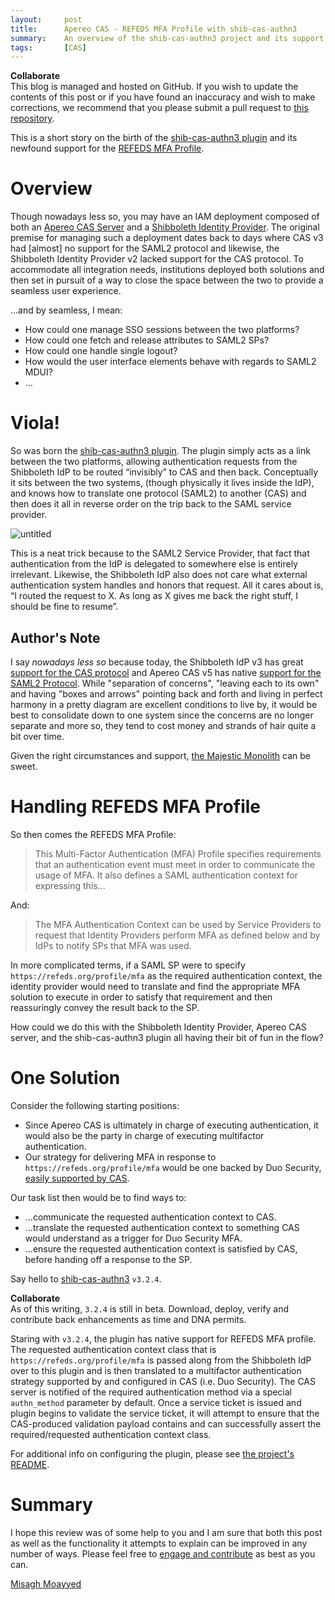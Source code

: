 ```yaml
---
layout:     post
title:      Apereo CAS - REFEDS MFA Profile with shib-cas-authn3
summary:    An overview of the shib-cas-authn3 project and its support for the REFEDS MFA profile with both the Shibboleth Identity Provider and Apereo CAS lending a hand.
tags:       [CAS]
---
```


<div class="alert alert-success">
<strong>Collaborate</strong><br/>This blog is managed and hosted on GitHub. If you wish to update the contents of this post or if you have found an inaccuracy and wish to make corrections, we recommend that you please submit a pull request to <a href="https://github.com/apereo/apereo.github.io">this repository</a>.
</div>

This is a short story on the birth of the [shib-cas-authn3 plugin](https://github.com/Unicon/shib-cas-authn3) and its newfound support for the [REFEDS MFA Profile](https://refeds.org/profile/mfa).

# Overview

Though nowadays less so, you may have an IAM deployment composed of both an [Apereo CAS Server](https://github.com/apereo/cas) and a [Shibboleth Identity Provider](https://www.shibboleth.net/). The original premise for managing such a deployment dates back to days where CAS v3 had [almost] no support for the SAML2 protocol and likewise, the Shibboleth Identity Provider v2 lacked support for the CAS protocol. To accommodate all integration needs, institutions deployed both solutions and then set in pursuit of a way to close the space between the two to provide a seamless user experience.

...and by seamless, I mean:

- How could one manage SSO sessions between the two platforms?
- How could one fetch and release attributes to SAML2 SPs?
- How could one handle single logout?
- How would the user interface elements behave with regards to SAML2 MDUI?
- ...

# Viola!

So was born the [shib-cas-authn3 plugin](https://github.com/Unicon/shib-cas-authn3). The plugin simply acts as a link between the two platforms, allowing authentication requests from the Shibboleth IdP to be routed “invisibly” to CAS and then back. Conceptually it sits between the two systems, (though physically it lives inside the IdP), and knows how to translate one protocol (SAML2) to another (CAS) and then does it all in reverse order on the trip back to the SAML service provider.

![untitled](https://user-images.githubusercontent.com/1205228/36662801-d91e9aa6-1af4-11e8-9206-7f4b88632173.png)

This is a neat trick because to the SAML2 Service Provider, that fact that authentication from the IdP is delegated to somewhere else is entirely irrelevant. Likewise, the Shibboleth IdP also does not care what external authentication system handles and honors that request. All it cares about is, “I routed the request to X. As long as X gives me back the right stuff, I should be fine to resume”.

## Author's Note

I say *nowadays less so* because today, the Shibboleth IdP v3 has great [support for the CAS protocol](https://wiki.shibboleth.net/confluence/display/IDP30/CasProtocolConfiguration) and Apereo CAS v5 has native [support for the SAML2 Protocol](https://apereo.github.io/cas/development/installation/Configuring-SAML2-Authentication.html). While "separation of concerns", "leaving each to its own" and having "boxes and arrows" pointing back and forth and living in perfect harmony in a pretty diagram are excellent conditions to live by, it would be best to consolidate down to one system since the concerns are no longer separate and more so, they tend to cost money and strands of hair quite a bit over time.

Given the right circumstances and support, [the Majestic Monolith](https://m.signalvnoise.com/the-majestic-monolith-29166d022228) can be sweet.

# Handling REFEDS MFA Profile

So then comes the REFEDS MFA Profile:

> This Multi-Factor Authentication (MFA) Profile specifies requirements that an authentication event must meet in order to communicate the usage of MFA. It also defines a SAML authentication context for expressing this...

And:

> The MFA Authentication Context can be used by Service Providers to request that Identity Providers perform MFA as defined below and by IdPs to notify SPs that MFA was used.

In more complicated terms, if a SAML SP were to specify `https://refeds.org/profile/mfa` as the required authentication context, the identity provider would need to translate and find the appropriate MFA solution to execute in order to satisfy that requirement and then reassuringly convey the result back to the SP.

How could we do this with the Shibboleth Identity Provider, Apereo CAS server, and the shib-cas-authn3 plugin all having their bit of fun in the flow?

# One Solution

Consider the following starting positions:

- Since Apereo CAS is ultimately in charge of executing authentication, it would also be the party in charge of executing multifactor authentication.
- Our strategy for delivering MFA in response to `https://refeds.org/profile/mfa` would be one backed by Duo Security, [easily supported by CAS](https://apereo.github.io/2018/01/08/cas-mfa-duosecurity/).

Our task list then would be to find ways to:

- ...communicate the requested authentication context to CAS.
- ...translate the requested authentication context to something CAS would understand as a trigger for Duo Security MFA.
- ...ensure the requested authentication context is satisfied by CAS, before handing off a response to the SP.

Say hello to [shib-cas-authn3](https://github.com/Unicon/shib-cas-authn3#handling-refeds-mfa-profile) `v3.2.4`.

<div class="alert alert-info">
<strong>Collaborate</strong><br/>As of this writing, <code>3.2.4</code> is still in beta. Download, deploy, verify and contribute back enhancements as time and DNA permits.
</div>

Staring with `v3.2.4`, the plugin has native support for REFEDS MFA profile. The requested authentication context class that is `https://refeds.org/profile/mfa` is passed along from the Shibboleth IdP over to this plugin and is then translated to a multifactor authentication strategy supported by and configured in CAS (i.e. Duo Security). The CAS server is notified of the required authentication method via a special `authn_method` parameter by default. Once a service ticket is issued and plugin begins to validate the service ticket, it will attempt to ensure that the CAS-produced validation payload contains and can successfully assert the required/requested authentication context class.

For additional info on configuring the plugin, please see [the project's README](https://github.com/Unicon/shib-cas-authn3#handling-refeds-mfa-profile).

# Summary

I hope this review was of some help to you and I am sure that both this post as well as the functionality it attempts to explain can be improved in any number of ways. Please feel free to [engage and contribute](https://apereo.github.io/cas/developer/Contributor-Guidelines.html) as best as you can.


[Misagh Moayyed](https://twitter.com/misagh84)